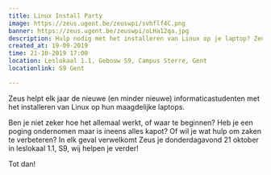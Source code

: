 ```yaml
---
title: Linux Install Party
image: https://zeus.ugent.be/zeuswpi/svhflf4C.png
banner: https://zeus.ugent.be/zeuswpi/oLHa12qa.jpg
description: Hulp nodig met het installeren van Linux op je laptop? Zeus helpt je graag!
created_at: 19-09-2019
time: 21-10-2019 17:00
location: Leslokaal 1.1, Gebouw S9, Campus Sterre, Gent
locationlink: S9 Gent

---
```


Zeus helpt elk jaar de nieuwe (en minder nieuwe) informaticastudenten met het installeren van Linux op hun maagdelijke laptops.

Ben je niet zeker hoe het allemaal werkt, of waar te beginnen?
Heb je een poging ondernomen maar is ineens alles kapot?
Of wil je wat hulp om zaken te verbeteren?
In elk geval verwelkomt Zeus je donderdagavond 21 oktober in leslokaal 1.1, S9, wij helpen je verder!

Tot dan!
